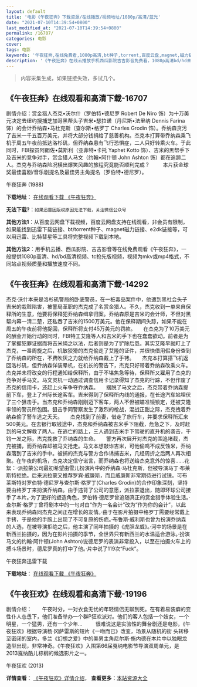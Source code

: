 ```yaml
---
layout: default
title: '电影《午夜狂奔》下载资源/在线播放/视频地址/1080p/高清/蓝光'
date: "2021-07-10T14:39:54+0800"
last_modified_at: "2021-07-10T14:39:54+0800"
permalink: /16707/
categories: 电影
cover:
tags: 电影
keywords: '午夜狂奔,在线免费看,1080p高清,bt种子,torrent,百度云盘,magnet,磁力链,迅雷下载资源'
description: '《午夜狂奔》在线云播放手机西瓜影院吉吉影音免费看，1080p高清bd/hd未删减完整版和tc抢先枪版，mkv/mp4格式，附带bt/torrent种子、magnet/磁力链、百度云盘、网盘资源迅雷下载链接'
---
```


>内容采集生成，如果链接失效，多试几个。


## 《午夜狂奔》在线观看和高清下载-16707

剧情介绍：赏金猎人杰克•沃尔什（罗伯特•德尼罗 Robert De Niro 饰）为十万美元决定去纽约搜捕芝加哥黑帮头子吉米•瑟拉诺（丹尼斯•法里纳 Dennis Farina 饰）的会计乔纳森•马杜克斯（查尔斯•格罗丁 Charles Grodin 饰）。乔纳森贪污了吉米一千五百万美元，并将大部分钱捐给了慈善机构。杰克本打算带乔纳森乘飞机于周五午夜前抵达洛杉矶，但乔纳森患有飞行恐惧症，二人只好转乘火车。于此同时，FBI探员阿朗佐•莫斯利（亚菲特•卡托 Yaphet Kotto 饰）、吉米的黑帮手下及吉米的竞争对手，赏金猎人马文（约翰•阿什顿 John Ashton 饰）都在追踪二人。杰克与乔纳森险况横出爆笑风趣的旅程究竟能否顺利完成？  　　本片获金球奖最佳喜剧/音乐剧提名及最佳男主角提名（罗伯特•德尼罗）。


午夜狂奔 (1988)

**下载地址**： [在线观看下载 《午夜狂奔》](https://www.btbtdy.me/btdy/dy3910.html) 


**无法下载?**：`如果迅雷因版权原因无法下载，关注微信公众号 `

**其他方法1**：从百度云网盘下载视频，百度云网盘支持在线观看，非会员有限制，如果能找到迅雷下载链接、bt/torrent种子、magnet磁力链接、e2dk链接等，可以用迅雷、比特彗星等工具将完整视频下载到本地。

**其他方法2**：用手机云播、西瓜影院、吉吉影音等在线免费观看《午夜狂奔》，一般提供1080p高清、hd/bd高清视频、tc抢先版视频，视频为mkv或mp4格式，不同站点视频质量和播放速度不同。


## 《午夜狂奔》在线观看和高清下载-14292

杰克·沃什本来是洛杉矶警局的卧底警员，在一桩毒品案件中，他遭到黑社会头子吉米的栽赃陷害，被警局革职的杰克成了名赏金猎人。不久，杰克收到一单来自保释所的生意，他要将保释犯乔纳森缉拿归案。乔纳森原是吉米的会计师，不但对黑帮内幕一清二楚，还私吞了吉米的1500万美元。他在保释期间失踪，如果不能在周五的午夜前将他捉回，保释所将支付45万美元的罚款。　　在杰克为了10万美元的酬金开始行动的同时，FBI特工艾隆等人和吉米的手下也在蠢蠢欲动。前者是为了掌握犯罪证据而将吉米绳之以法，后者则是为了铲除后患。其实艾隆早就盯上了杰克，一番周旋之后，机敏狡猾的杰克偷走了艾隆的证件，并很快借用假身份查到了乔纳森的所在，不费吹灰之力就给乔纳森戴上了手铐。　　杰克本打算搭飞机返回洛杉矶，但乔纳森佯装晕机，在机长的警告下，杰克只好带着乔纳森改乘火车。杰克并未将改变的行程通知给保释所，由于不堪焦急等待，保释所又雇用了杰克的竞争对手马文。马文灵机一动通过调查信用卡记录得知了杰克的行踪，不但作废了杰克的信用卡，还赶上火车争夺乔纳森。　　摆脱了马文之后，杰克带着乔纳森提前下车，登上了州际长途客车。吉米得到了保释所内线的通报，在长途汽车站埋伏了三个狙击手。当杰克和乔纳森刚刚迈下客车，两人不但被瞄准镜锁定，还被艾隆率领的警员所包围。狙击手同警察发生了激烈的枪战，混战正酣之际，杰克拽着乔纳森偷了警车逃之夭夭。　　杰克找到了前妻，借走了旅行车，并要求保释所汇来500美元。在去银行取钱途中，杰克和乔纳森被吉米手下阻截，危急之下，及时赶到的马文解救了两人。在逃亡的路上，三人遇到吉米手下驾驶的直升机的袭击，千钧一发之际，杰克挽救了乔纳森的生命。　　警方再次展开对杰克的围追堵截，杰克被捕，而乔纳森却被马文抢走。马文本想敲诈吉米，可他偷鸡不成反蚀米，乔纳森落到了吉米的手中。被捕的杰克与警方合作诱捕吉米，几经周折之后两人再次相聚。在午夜的机场，杰克决定信守诺言，而乔纳森也将送给杰克意外的惊喜……花絮：·派拉蒙公司最初希望由雪儿扮演片中的乔纳森·马杜克斯，但被导演马丁·布莱斯特拒绝。后来派拉蒙又推荐罗宾·威廉斯，而且威廉斯非常期待进行试镜。可布莱斯特对罗伯特·德尼罗与查尔斯·格罗丁(Charles Grodin)的合作印象深刻，坚持要由格罗丁来扮演乔纳森。由于违背了公司的意愿，派拉蒙退出，随即环球公司接手了本片。·为了更好的塑造角色，罗伯特·德尼罗曾追随真正的赏金猎手体验生活。·查尔斯·格罗丁曾将剧本中的一句对白“作为一名会计”改为“作为你的会计”，以此来表现乔纳森同杰克之间正在增长的友情。·由于在影片拍摄中格罗丁需要经常戴上手铐，于是他的手腕上出现了不可复原的伤疤。·布鲁斯·威利斯也曾为扮演乔纳森的人选，在被导演拒绝之后，他主演了同年拍摄的《虎胆龙威》。·河中的场景是在新西兰拍摄的，因为在影片拍摄的季节，全世界只有新西兰的水温适合游泳。·扮演马文的约翰·阿什顿(John Ashton)说德尼罗的表演非常投入，以至在拍摄火车上的搏斗场景时，德尼罗真的打中了他。·片中说了119次“Fuck”。


午夜狂奔迅雷下载

**下载地址**： [在线观看下载 《午夜狂奔》](https://www.993dy.com//vod-detail-id-22994.html) 


## 《午夜狂欢》在线观看和高清下载-19196

剧情介绍：　　午夜时分，一对衣食无忧的年轻情侣无聊到死。在有着易装癖的变性仆人怂恿下，他们准备举办一个群P狂欢派对。他们的客人包括一个妓女，一个明星，一个猛男，还有一个少年...  　　很难说这是实验性的舞台剧还是电影，《午夜狂欢》根据导演杨·冈萨雷斯的短片《一吻而已》改变，场景从随机的街 头转移至密闭的室内，多兰《幻想之爱》中的美男主角尼尔斯·施内德在本片中以独眼龙造型出现，非常神奇。《午夜狂欢》入围第66届戛纳电影节导演双周单元，是2013戛纳酷儿棕榈的候选影片之一。


午夜狂欢 (2013)

**详情查看**： [《午夜狂欢》详情介绍](/movie/19196/)， **查看更多**：[本站资源大全](/movie/t/all/)


